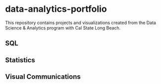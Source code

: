 # data-analytics-portfolio
This repository contains projects and visualizations created from the Data Science & Analytics program with Cal State Long Beach.

## SQL

## Statistics

## Visual Communications
